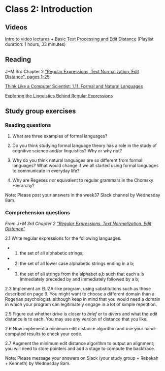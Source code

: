Class 2: Introduction
============

## Videos 
[Intro to video lectures + Basic Text Processing and Edit Distance](https://www.youtube.com/playlist?list=PLSI4up6RakkjcdTwW6i_JAJuU5xmfX5tU)
(Playlist duration: 1 hours, 33 minutes) 

## Reading 
J+M 3rd Chapter 2 ["Regular Expressions, Text Normalization, Edit Distance", pages 1-25](https://web.stanford.edu/~jurafsky/slp3/2.pdf) 

[Think Like a Computer Scientist: 1.11. Formal and Natural Languages](https://runestone.academy/runestone/books/published/thinkcspy/GeneralIntro/FormalandNaturalLanguages.html) 

[Exploring the Linguistics Behind Regular Expressions](https://www.freecodecamp.org/news/exploring-the-linguistics-behind-regular-expressions-596fab41146/#:~:text=The%20difference%20between%20regular%20expressions,over%20time%20without%20human%20premeditation.)


## Study group exercises

### Reading questions

1. What are three examples of formal languages? 

2. Do you think studying formal language theory has a role in the study of cognitive science and/or linguistics? Why or why not? 

3. Why do you think natural languages are so different from formal languages? What would change if we all started using formal languages to communicate in everyday life? 

4. Why are Regexes *not* equivalent to regular grammars in the Chomsky Hierarchy? 

Note: Please post your answers in the week37 Slack channel by Wednesday 8am.

### Comprehension questions 
*From J+M 3rd Chapter 2 ["Regular Expressions, Text Normalization, Edit Distance"](https://web.stanford.edu/~jurafsky/slp3/2.pdf)*

2.1 Write regular expressions for the following languages.
* 1. 	the set of all alphabetic strings;

* 2.	the set of all lower case alphabetic strings ending in a b;

* 3. 	the set of all strings from the alphabet a,b such that each a is immediately preceded by and immediately followed by a b;

2.3 Implement an ELIZA-like program, using substitutions such as those described
on page 9. You might want to choose a different domain than a Rogerian psychologist, although keep in mind that you would need a domain in which your
program can legitimately engage in a lot of simple repetition.

2.5 Figure out whether *drive* is closer to *brief* or to *divers* and what the edit distance is to each. You may use any version of distance that you like.

2.6 Now implement a minimum edit distance algorithm and use your hand-computed
results to check your code.

2.7 Augment the minimum edit distance algorithm to output an alignment; you
will need to store pointers and add a stage to compute the backtrace.

Note: Please message your answers on Slack (your study group + Rebekah + Kenneth) by Wednesday 8am. 

